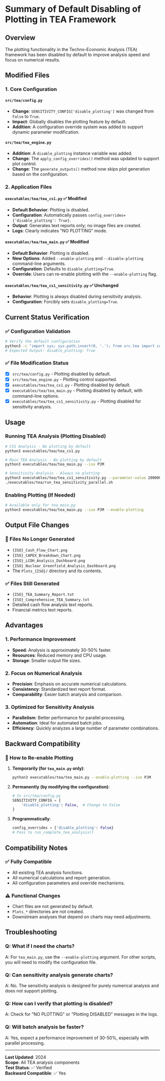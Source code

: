 # Summary of Default Disabling of Plotting in TEA Framework

## Overview

The plotting functionality in the Techno-Economic Analysis (TEA) framework has been disabled by default to improve analysis speed and focus on numerical results.

## Modified Files

### 1. Core Configuration

#### `src/tea/config.py`

- **Change**: `SENSITIVITY_CONFIG['disable_plotting']` was changed from `False` to `True`.
- **Impact**: Globally disables the plotting feature by default.
- **Addition**: A configuration override system was added to support dynamic parameter modification.

#### `src/tea/tea_engine.py`

- **Addition**: A `disable_plotting` instance variable was added.
- **Change**: The `apply_config_overrides()` method was updated to support plot control.
- **Change**: The `generate_outputs()` method now skips plot generation based on the configuration.

### 2. Application Files

#### `executables/tea/tea_cs1.py` ✅ Modified

- **Default Behavior**: Plotting is disabled.
- **Configuration**: Automatically passes `config_overrides={'disable_plotting': True}`.
- **Output**: Generates text reports only; no image files are created.
- **Logs**: Clearly indicates "NO PLOTTING" mode.

#### `executables/tea/tea_main.py` ✅ Modified

- **Default Behavior**: Plotting is disabled.
- **New Options**: Added `--enable-plotting` and `--disable-plotting` command-line arguments.
- **Configuration**: Defaults to `disable_plotting=True`.
- **Override**: Users can re-enable plotting with the `--enable-plotting` flag.

#### `executables/tea/tea_cs1_sensitivity.py` ✅ Unchanged

- **Behavior**: Plotting is always disabled during sensitivity analysis.
- **Configuration**: Forcibly sets `disable_plotting=True`.

## Current Status Verification

### ✅ Configuration Validation

```bash
# Verify the default configuration
python3 -c "import sys; sys.path.insert(0, '.'); from src.tea import config; print('disable_plotting:', config.SENSITIVITY_CONFIG.get('disable_plotting'))"
# Expected Output: disable_plotting: True
```

### ✅ File Modification Status

- [x] `src/tea/config.py` - Plotting disabled by default.
- [x] `src/tea/tea_engine.py` - Plotting control supported.
- [x] `executables/tea/tea_cs1.py` - Plotting disabled by default.
- [x] `executables/tea/tea_main.py` - Plotting disabled by default, with command-line options.
- [x] `executables/tea/tea_cs1_sensitivity.py` - Plotting disabled for sensitivity analysis.

## Usage

### Running TEA Analysis (Plotting Disabled)

```bash
# CS1 Analysis - No plotting by default
python3 executables/tea/tea_cs1.py

# Main TEA Analysis - No plotting by default
python3 executables/tea/tea_main.py --iso PJM

# Sensitivity Analysis - Always no plotting
python3 executables/tea/tea_cs1_sensitivity.py --parameter-value 200000
./executables/tea/run_tea_sensitivity_parallel.sh
```

### Enabling Plotting (If Needed)

```bash
# Available only for tea_main.py
python3 executables/tea/tea_main.py --iso PJM --enable-plotting
```

## Output File Changes

### 🚫 Files No Longer Generated

- `{ISO}_Cash_Flow_Chart.png`
- `{ISO}_CAPEX_Breakdown_Chart.png`
- `{ISO}_LCOH_Analysis_Dashboard.png`
- `{ISO}_Nuclear_Greenfield_Analysis_Dashboard.png`
- The `Plots_{ISO}/` directory and its contents.

### ✅ Files Still Generated

- `{ISO}_TEA_Summary_Report.txt`
- `{ISO}_Comprehensive_TEA_Summary.txt`
- Detailed cash flow analysis text reports.
- Financial metrics text reports.

## Advantages

### 1. Performance Improvement

- **Speed**: Analysis is approximately 30-50% faster.
- **Resources**: Reduced memory and CPU usage.
- **Storage**: Smaller output file sizes.

### 2. Focus on Numerical Analysis

- **Precision**: Emphasis on accurate numerical calculations.
- **Consistency**: Standardized text report format.
- **Comparability**: Easier batch analysis and comparison.

### 3. Optimized for Sensitivity Analysis

- **Parallelism**: Better performance for parallel processing.
- **Automation**: Ideal for automated batch jobs.
- **Efficiency**: Quickly analyzes a large number of parameter combinations.

## Backward Compatibility

### 🔄 How to Re-enable Plotting

1. **Temporarily (for `tea_main.py` only)**:

    ```bash
    python3 executables/tea/tea_main.py --enable-plotting --iso PJM
    ```

2. **Permanently (by modifying the configuration)**:

    ```python
    # In src/tea/config.py
    SENSITIVITY_CONFIG = {
        'disable_plotting': False,  # Change to False
    }
    ```

3. **Programmatically**:

    ```python
    config_overrides = {'disable_plotting': False}
    # Pass to run_complete_tea_analysis()
    ```

## Compatibility Notes

### ✅ Fully Compatible

- All existing TEA analysis functions.
- All numerical calculations and report generation.
- All configuration parameters and override mechanisms.

### ⚠️ Functional Changes

- Chart files are not generated by default.
- `Plots_*` directories are not created.
- Downstream analyses that depend on charts may need adjustments.

## Troubleshooting

### Q: What if I need the charts?

A: For `tea_main.py`, use the `--enable-plotting` argument. For other scripts, you will need to modify the configuration file.

### Q: Can sensitivity analysis generate charts?

A: No. The sensitivity analysis is designed for purely numerical analysis and does not support plotting.

### Q: How can I verify that plotting is disabled?

A: Check for "NO PLOTTING" or "Plotting DISABLED" messages in the logs.

### Q: Will batch analysis be faster?

A: Yes, expect a performance improvement of 30-50%, especially with parallel processing.

---
**Last Updated**: 2024  
**Scope**: All TEA analysis components  
**Test Status**: ✅ Verified  
**Backward Compatible**: ✅ Yes
